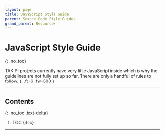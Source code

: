 ```yaml
--- 
layout: page
title: JavaScript Style Guide
parent: Source Code Style Guides
grand_parent: Resources 
--- 
```


# JavaScript Style Guide
{: .no_toc}

TAK PI projects currently have very little JavaScript inside which is why the guidelines are not fully set up so far. There are only a handful of rules to follow.
{: .fs-6 .fw-300 }

---
## Contents
{: .no_toc .text-delta}

1. TOC
{:toc}
---
